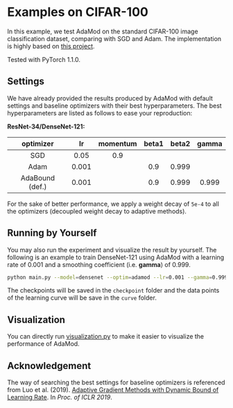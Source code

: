 ﻿# Examples on CIFAR-100

In this example, we test AdaMod on the standard CIFAR-100 image classification dataset, comparing with SGD and Adam. The implementation is highly based on [this project](https://github.com/kuangliu/pytorch-cifar).

Tested with PyTorch 1.1.0.

## Settings

We have already provided the results produced by AdaMod with default settings and baseline optimizers with their best hyperparameters. The best hyperparameters are listed as follows to ease your reproduction:

**ResNet-34/DenseNet-121:**

| optimizer | lr | momentum | beta1 | beta2 | gamma |
| :---: | :---: | :---: | :---: | :---: | :---: |
| SGD | 0.05 | 0.9 | | | | |
| Adam | 0.001 | | 0.9 | 0.999 | | |
| AdaBound (def.) | 0.001 | | 0.9 | 0.999 | 0.999 |

For the sake of better performance, we apply a weight decay of `5e-4` to all the optimizers (decoupled weight decay to adaptive methods).

## Running by Yourself

You may also run the experiment and visualize the result by yourself. The following is an example to train DenseNet-121 using AdaMod with a learning rate of 0.001 and a smoothing coefficient (i.e. **gamma**) of 0.999.

```bash
python main.py --model=densenet --optim=adamod --lr=0.001 --gamma=0.999
```

The checkpoints will be saved in the `checkpoint` folder and the data points of the learning curve will be save in the `curve` folder.

## Visualization

You can directly run [visualization.py](./visualization.py) to make it easier to visualize the performance of AdaMod.

## Acknowledgement
The way of searching the best settings for baseline optimizers is referenced from Luo et al. (2019). [Adaptive Gradient Methods with Dynamic Bound of Learning Rate](https://openreview.net/forum?id=Bkg3g2R9FX). In *Proc. of ICLR 2019*.




